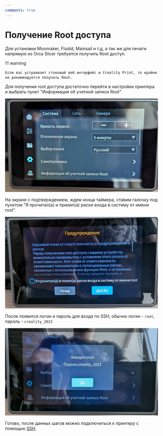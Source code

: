 ```yaml
---
comments: true
---
```

# Получение Root доступа

Для установки Moonraker, Fluidd, Mainsail и т.д, а так же для печати напрямую из Orca Slicer требуется получить Root доступ.

!!! warning 
    
    Если вас устраивает стоковый веб интерфейс и Creality Print, то крайне не рекомендуется получать Root.
    
Для получения root доступа достаточно перейти в настройки принтера и выбрать пункт "Информация об учетной записи Root"

![Шаг 1](assets/root-step-1.png)

На экране с подтверждением, ждем конца таймера, ставим галочку под пунктом "Я прочитал(а) и принял(а) риски входа в систему от имени root".

![Шаг 2](assets/root-step-2.png)

После появится логин и пароль для входа по SSH, обычно логин - `root`, пароль - `creality_2023`

![Шаг 3](assets/root-step-3.png)


Готово, после данных шагов можно подключиться к принтеру с помощью [SSH](ssh.md).